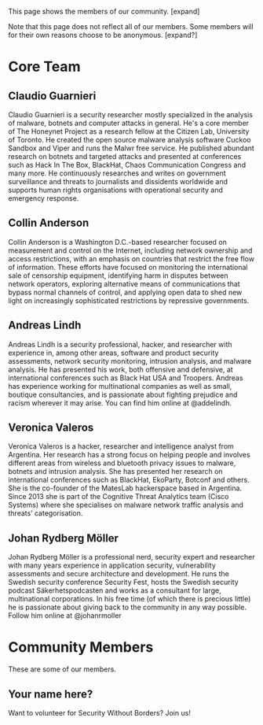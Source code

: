 

This page shows the members of our community. [expand]

Note that this page does not reflect all of our members. Some members will for their own reasons choose to be anonymous. [expand?]
# Core Team


## Claudio Guarnieri

Claudio Guarnieri is a security researcher mostly specialized in the analysis of malware, botnets and computer attacks in general. He's a core member of The Honeynet Project as a research fellow at the Citizen Lab, University of Toronto. He created the open source malware analysis software Cuckoo Sandbox and Viper and runs the Malwr free service. He published abundant research on botnets and targeted attacks and presented at conferences such as Hack In The Box, BlackHat, Chaos Communication Congress and many more. He continuously researches and writes on government surveillance and threats to journalists and dissidents worldwide and supports human rights organisations with operational security and emergency response.

## Collin Anderson
 
Collin Anderson is a Washington D.C.-based researcher focused on measurement and control on the Internet, including network ownership and access restrictions, with an emphasis on countries that restrict the free flow of information. These efforts have focused on monitoring the international sale of censorship equipment, identifying harm in disputes between network operators, exploring alternative means of communications that bypass normal channels of control, and applying open data to shed new light on increasingly sophisticated restrictions by repressive governments.

## Andreas Lindh

Andreas Lindh is a security professional, hacker, and researcher with experience in, among other areas, software and product security assessments, network security monitoring, intrusion analysis, and malware analysis. He has presented his work, both offensive and defensive, at international conferences such as Black Hat USA and Troopers. Andreas has experience working for multinational companies as well as small, boutique consultancies, and is passionate about fighting prejudice and racism wherever it may arise. You can find him online at @addelindh.

## Veronica Valeros

Veronica Valeros is a hacker, researcher and intelligence analyst from Argentina. Her research has a strong focus on helping people and involves different areas from wireless and bluetooth privacy issues to malware, botnets and intrusion analysis. She has presented her research on international conferences such as BlackHat, EkoParty, Botconf and others. She is the co-founder of the MatesLab hackerspace based in Argentina. Since 2013 she is part of the Cognitive Threat Analytics team (Cisco Systems) where she specialises on malware network traffic analysis and threats’ categorisation.

## Johan Rydberg Möller

Johan Rydberg Möller is a professional nerd, security expert and researcher with many years experience in application security, vulnerability assessments and secure architecture and development. He runs the Swedish security conference Security Fest, hosts the Swedish security podcast Säkerhetspodcasten and works as a consultant for large, multinational corporations. In his free time (of which there is precious little) he is passionate about giving back to the community in any way possible. Follow him online at @johanrmoller

# Community Members
These are some of our members.

## Your name here?

Want to volunteer for Security Without Borders? Join us!
